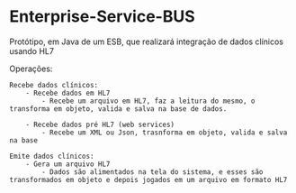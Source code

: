 # Enterprise-Service-BUS
Protótipo, em Java de um ESB, que realizará integração de dados clínicos usando HL7

Operações:

	Recebe dados clínicos:
		- Recebe dados em HL7
			- Recebe um arquivo em HL7, faz a leitura do mesmo, o transforma em objeto, valida e salva na base de dados.
			
		- Recebe dados pré HL7 (web services)
			- Recebe um XML ou Json, trasnforma em objeto, valida e salva na base
	
	Emite dados clínicos:
		- Gera um arquivo HL7
			- Dados são alimentados na tela do sistema, e esses são transformados em objeto e depois jogados em um arquivo em formato HL7
